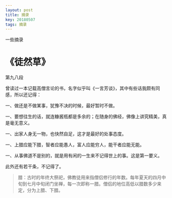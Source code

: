 ```yaml
---
layout: post
title: 摘录
key: 20180507
tags: 摘录
---
```


一些摘录

<!--more-->
# 《徒然草》
第九八段

曾读过一本记载高僧言论的书，名字似乎叫《一言芳谈》，其中有些话我颇有同感，所以还记得：

一、做还是不做某事，犹豫不决的时候，最好暂时不做。

一、要想往生的话，就连糠酱瓶都是多余的；在随身的佛经，佛像上讲究精美，真是毫无意义。

一、出家人身无一物，也快然自足，这才是最好的处事态度。

一、上腊应能下腊，智者应能愚人，富人应能穷人，能干者应能无能。

一、从事佛道不是别的，就是用有闲的一生来不记得世上的事。这是第一要义。

此外还有若干条，不记得了。


> 腊：古时的年终大祭祀，佛教徒用来指僧侣修行的年数。每年夏天的四月中旬到七月中旬闭门坐禅，每一次即称一腊。僧侣的地位高低以腊数多少来定，分为上腊、下腊。